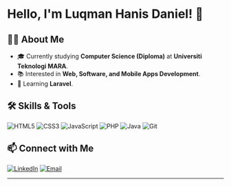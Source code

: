 # Hello, I'm Luqman Hanis Daniel! 👋

## 🧑‍💻 About Me

- 🎓 Currently studying __Computer Science (Diploma)__ at __Universiti Teknologi MARA__.
- 📚 Interested in __Web, Software, and Mobile Apps Development__.
- 🌱 Learning __Laravel__.

## 🛠️ Skills & Tools
![HTML5](https://img.shields.io/badge/-HTML5-E34F26?logo=html5&logoColor=white&style=flat)
![CSS3](https://img.shields.io/badge/-CSS3-1572B6?logo=css3&logoColor=white&style=flat)
![JavaScript](https://img.shields.io/badge/-JavaScript-F7DF1E?logo=javascript&logoColor=black&style=flat)
![PHP](https://img.shields.io/badge/-PHP-777BB4?logo=php&logoColor=white&style=flat)
![Java](https://img.shields.io/badge/-Java-007396?logo=java&logoColor=white&style=flat)
![Git](https://img.shields.io/badge/-Git-F05032?logo=git&logoColor=white&style=flat)
<!-- Add more badges as per your skills -->

## 📫 Connect with Me
[![LinkedIn](https://img.shields.io/badge/-LinkedIn-0077B5?logo=linkedin&logoColor=white&style=flat)](https://linkedin.com/in/luqman-hanis-daniel-182169249)
[![Email](https://img.shields.io/badge/-Email-D14836?logo=gmail&logoColor=white&style=flat)](mailto:luqmanhanisdaniel@gmail.com)

---
